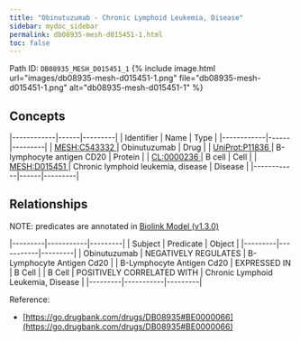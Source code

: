 ```yaml
---
title: "Obinutuzumab - Chronic Lymphoid Leukemia, Disease"
sidebar: mydoc_sidebar
permalink: db08935-mesh-d015451-1.html
toc: false 
---
```



Path ID: `DB08935_MESH_D015451_1`
{% include image.html url="images/db08935-mesh-d015451-1.png" file="db08935-mesh-d015451-1.png" alt="db08935-mesh-d015451-1" %}

## Concepts

|------------|------|---------|
| Identifier | Name | Type    |
|------------|------|---------|
| <a href="https://identifiers.org/MESH:C543332">MESH:C543332 </a> | Obinutuzumab | Drug |
| <a href="https://identifiers.org/UniProt:P11836">UniProt:P11836 </a> | B-lymphocyte antigen CD20 | Protein |
| <a href="https://identifiers.org/CL:0000236">CL:0000236 </a> | B cell | Cell |
| <a href="https://identifiers.org/MESH:D015451">MESH:D015451 </a> | Chronic lymphoid leukemia, disease | Disease |
|------------|------|---------|

## Relationships


NOTE: predicates are annotated in <a href="https://github.com/biolink/biolink-model/releases/tag/v1.3.0">Biolink Model (v1.3.0)</a>

|---------|-----------|---------|
| Subject | Predicate | Object  |
|---------|-----------|---------|
| Obinutuzumab | NEGATIVELY REGULATES | B-Lymphocyte Antigen Cd20 |
| B-Lymphocyte Antigen Cd20 | EXPRESSED IN | B Cell |
| B Cell | POSITIVELY CORRELATED WITH | Chronic Lymphoid Leukemia, Disease |
|---------|-----------|---------|

Reference: 
  - [https://go.drugbank.com/drugs/DB08935#BE0000066](https://go.drugbank.com/drugs/DB08935#BE0000066)
